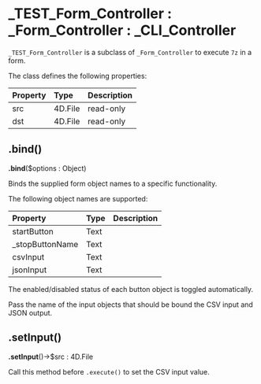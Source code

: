 # _TEST_Form_Controller : _Form_Controller : _CLI_Controller

`_TEST_Form_Controller` is a subclass of `_Form_Controller` to execute `7z` in a form. 

The class defines the following properties:

|Property|Type|Description|
|:-|:-|:-|
|src|4D.File|read-only|
|dst|4D.File|read-only|

## .bind() 

**.bind**($options : Object)

Binds the supplied form object names to a specific functionality. 

The following object names are supported:

|Property|Type|Description|
|:-|:-|:-|
|startButton|Text||
|_stopButtonName|Text||
|csvInput|Text||
|jsonInput|Text||

The enabled/disabled status of each button object is toggled automatically.

Pass the name of the input objects that should be bound the CSV input and JSON output.

## .setInput() 

**.setInput**()->$src : 4D.File

Call this method before `.execute()` to set the CSV input value.
